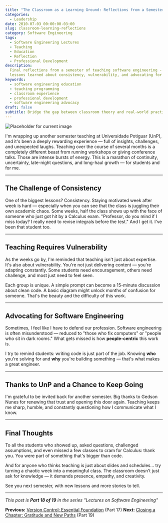 ```yaml
---
title: "The Classroom as a Learning Ground: Reflections from a Semester"
categories:
  - Leadership
date: 2010-07-03 00:00:00-03:00
slug: classroom-learning-reflections
category: Software Engineering
tags:
  - Software Engineering Lectures
  - Teaching
  - Education
  - Reflection
  - Professional Development
description:
  Final reflections from a semester of teaching software engineering -
  lessons learned about consistency, vulnerability, and advocating for our profession.
keywords:
  - software engineering education
  - teaching programming
  - classroom experience
  - professional development
  - software engineering advocacy
draft: false
subtitle: Bridge the gap between classroom theory and real-world practice—discover how teaching software engineering reveals the hidden complexities of translating academic concepts into professional skills
---
```


![Placeholder for current image](path/to/image-placeholder.jpeg)

I'm wrapping up another semester teaching at Universidade Potiguar (UnP), and it's been a deeply rewarding experience — full of insights, challenges, and unexpected laughs. Teaching over the course of several months is a completely different beast from running workshops or giving conference talks. Those are intense bursts of energy. This is a marathon of continuity, uncertainty, late-night questions, and long-haul growth — for students and for me.

---

## The Challenge of Consistency

One of the biggest lessons? Consistency. Staying motivated week after week is hard — especially when you can see that the class is juggling their own academic chaos. Some weeks, half the class shows up with the face of someone who just got hit by a Calculus exam. "Professor, do you mind if I miss today? I really need to revise integrals before the test." And I get it. I've been that student too.

---

## Teaching Requires Vulnerability

As the weeks go by, I'm reminded that teaching isn't just about expertise. It's also about vulnerability. You're not just delivering content — you're adapting constantly. Some students need encouragement, others need challenge, and most just need to feel seen.

Each group is unique. A simple prompt can become a 15-minute discussion about clean code. A basic diagram might unlock months of confusion for someone. That's the beauty and the difficulty of this work.

---

## Advocating for Software Engineering

Sometimes, I feel like I have to defend our profession. Software engineering is often misunderstood — reduced to "those who fix computers" or "people who sit in dark rooms." What gets missed is how **people-centric** this work is.

I try to remind students: writing code is just part of the job. Knowing **who** you're solving for and **why** you're building something — that's what makes a great engineer.

---

## Thanks to UnP and a Chance to Keep Going

I'm grateful to be invited back for another semester. Big thanks to Gedson Nunes for renewing that trust and opening this door again. Teaching keeps me sharp, humble, and constantly questioning how I communicate what I know.

---

## Final Thoughts

To all the students who showed up, asked questions, challenged assumptions, and even missed a few classes to cram for Calculus: thank you. You were part of something that's bigger than code.

And for anyone who thinks teaching is just about slides and schedules… try turning a chaotic week into a meaningful class. The classroom doesn't just ask for knowledge — it demands presence, empathy, and creativity.

See you next semester, with new lessons and more stories to tell.

---

_This post is **Part 18 of 19** in the series "Lectures on Software Engineering"_

**Previous:** [Version Control: Essential Foundation](/en/posts/2010-06-26-version-control-essential-foundation/) (Part 17)
**Next:** [Closing a Chapter: Gratitude and New Paths](/en/posts/2010-11-01-farewell-unp-new-journey/) (Part 19)
